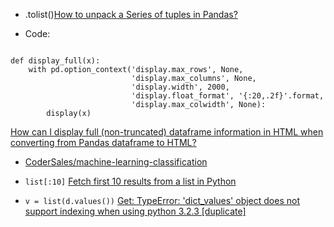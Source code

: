 - .tolist()[How to unpack a Series of tuples in Pandas?](https://stackoverflow.com/questions/22799300/how-to-unpack-a-series-of-tuples-in-pandas)

- Code:

```

def display_full(x):
    with pd.option_context('display.max_rows', None,
                           'display.max_columns', None,
                           'display.width', 2000,
                           'display.float_format', '{:20,.2f}'.format,
                           'display.max_colwidth', None):
        display(x)

```

[How can I display full (non-truncated) dataframe information in HTML when converting from Pandas dataframe to HTML?](https://stackoverflow.com/questions/25351968/how-can-i-display-full-non-truncated-dataframe-information-in-html-when-conver)
- [CoderSales/machine-learning-classification](https://github.com/CoderSales/machine-learning-classification)

- `list[:10]` [Fetch first 10 results from a list in Python](https://stackoverflow.com/questions/10897339/fetch-first-10-results-from-a-list-in-python)

- `v = list(d.values())` [Get: TypeError: 'dict_values' object does not support indexing when using python 3.2.3 [duplicate]](https://stackoverflow.com/questions/17431638/get-typeerror-dict-values-object-does-not-support-indexing-when-using-python)